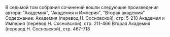 <!--2024-05-04 15:32:09-->
В седьмой том собрания сочинений вошли следующие произведения автора: "Академия", "Академия и Империя", "Вторая академия"
    Содержание:
    Академия (перевод Н. Сосновской), стр. 5-210
    Академия и Империя (перевод Н. Сосновской), стр. 211-466
    Вторая Академия (перевод Н. Сосновской), стр. 467-718